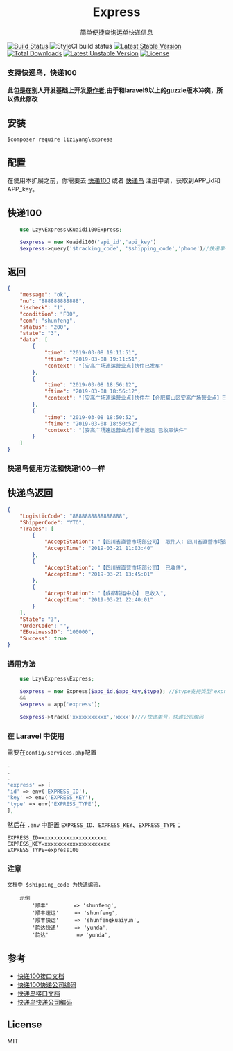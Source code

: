 <h1 align="center"> Express </h1>

<p align="center">简单便捷查询运单快递信息</p>


[![Build Status](https://travis-ci.org/uuk020/logistics.svg?branch=master)](https://travis-ci.org/uuk020/logistics)
![StyleCI build status](https://github.styleci.io/repos/163085695/shield)
[![Latest Stable Version](https://poser.pugx.org/wythe/logistics/v/stable)](https://packagist.org/packages/wythe/logistics)
[![Total Downloads](https://poser.pugx.org/wythe/logistics/downloads)](https://packagist.org/packages/wythe/logistics)
[![Latest Unstable Version](https://poser.pugx.org/wythe/logistics/v/unstable)](https://packagist.org/packages/wythe/logistics)
[![License](https://poser.pugx.org/wythe/logistics/license)](https://packagist.org/packages/wythe/logistics)

### 支持快递鸟，快递100

#### 此包是在别人开发基础上开发[原作者](https://github.com/inbjo/express/blob/master/README.md),由于和laravel9以上的guzzle版本冲突，所以做此修改

## 安装

```shell 
$composer require liziyang\express
```

## 配置

在使用本扩展之前，你需要去 [快递100](https://www.kuaidi100.com/openapi/applyapi.shtml)
或者 [快递鸟](http://www.kdniao.com/reg) 注册申请，获取到APP_id和APP_key。

## 快递100

```php
    use Lzy\Express\Kuaidi100Express;

    $express = new Kuaidi100('api_id','api_key')
    $express->query('$tracking_code', '$shipping_code','phone')//快递单号，快递公司编码，如果是顺丰快运，顺丰速运，丰网快运需要手机号
```

## 返回

```json
{
    "message": "ok",
    "nu": "888888888888",
    "ischeck": "1",
    "condition": "F00",
    "com": "shunfeng",
    "status": "200",
    "state": "3",
    "data": [
        {
            "time": "2019-03-08 19:11:51",
            "ftime": "2019-03-08 19:11:51",
            "context": "[安高广场速运营业点]快件已发车"
        },
        {
            "time": "2019-03-08 18:56:12",
            "ftime": "2019-03-08 18:56:12",
            "context": "[安高广场速运营业点]快件在【合肥蜀山区安高广场营业点】已装车,准备发往 【合肥经开集散中心】"
        },
        {
            "time": "2019-03-08 18:50:52",
            "ftime": "2019-03-08 18:50:52",
            "context": "[安高广场速运营业点]顺丰速运 已收取快件"
        }
    ]
}
```

### 快递鸟使用方法和快递100一样

## 快递鸟返回

``` json
{
    "LogisticCode": "8888888888888888",
    "ShipperCode": "YTO",
    "Traces": [
        {
            "AcceptStation": "【四川省直营市场部公司】 取件人: 四川省直营市场部41 已收件",
            "AcceptTime": "2019-03-21 11:03:40"
        },
        {
            "AcceptStation": "【四川省直营市场部公司】 已收件",
            "AcceptTime": "2019-03-21 13:45:01"
        },
        {
            "AcceptStation": "【成都转运中心】 已收入",
            "AcceptTime": "2019-03-21 22:40:01"
        }
    ],
    "State": "3",
    "OrderCode": "",
    "EBusinessID": "100000",
    "Success": true
}
```

### 通用方法

```php
    use Lzy\Express\Express;

    $express = new Express($app_id,$app_key,$type); //$type支持类型'express100'、'expressbird'
    && 
    $express = app('express');

    $express->track('xxxxxxxxxxx','xxxx')////快递单号，快递公司编码
```

### 在 Laravel 中使用

需要在`config/services.php`配置

```php
.
.
.
'express' => [
'id' => env('EXPRESS_ID'),
'key' => env('EXPRESS_KEY'),
'type' => env('EXPRESS_TYPE'),
],
 ```

然后在 `.env` 中配置 `EXPRESS_ID`、`EXPRESS_KEY`、`EXPRESS_TYPE`；

 ```env
 EXPRESS_ID=xxxxxxxxxxxxxxxxxxxxx
 EXPRESS_KEY=xxxxxxxxxxxxxxxxxxxxx
 EXPRESS_TYPE=express100
 ```

### 注意

    文档中 $shipping_code 为快递编码，

        示例
            '顺丰'        => 'shunfeng',
            '顺丰速运'     => 'shunfeng',
            '顺丰快运'     => 'shunfengkuaiyun',
            '韵达快递'     => 'yunda',
            '韵达'         => 'yunda',

## 参考

- [快递100接口文档](https://www.kuaidi100.com/openapi/api_post.shtml)
- [快递100快递公司编码](https://blog.csdn.net/u011816231/article/details/53063611)
- [快递鸟接口文档](http://www.kdniao.com/documents)
- [快递鸟快递公司编码](http://www.kdniao.com/documents)

## License

MIT